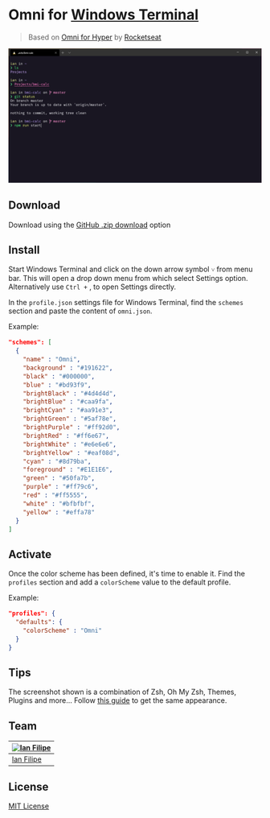# Omni for [Windows Terminal](https://github.com/microsoft/terminal)

> Based on [Omni for Hyper](https://github.com/Rocketseat/hyper-omni/) by [Rocketseat](https://github.com/Rocketseat/)

![Screenshot](./screenshot.png)

## Download

Download using the [GitHub .zip download](https://github.com/ianfilipe/windows-terminal-omni/archive/master.zip) option

## Install

Start Windows Terminal and click on the down arrow symbol `˅` from menu bar. This will open a drop down menu from which select Settings option. Alternatively use `Ctrl +` , to open Settings directly.

In the `profile.json` settings file for Windows Terminal, find the `schemes` section and paste the content of `omni.json`.

Example:

```json
"schemes": [
  {
    "name" : "Omni",
    "background" : "#191622",
    "black" : "#000000",
    "blue" : "#bd93f9",
    "brightBlack" : "#4d4d4d",
    "brightBlue" : "#caa9fa",
    "brightCyan" : "#aa91e3",
    "brightGreen" : "#5af78e",
    "brightPurple" : "#ff92d0",
    "brightRed" : "#ff6e67",
    "brightWhite" : "#e6e6e6",
    "brightYellow" : "#eaf08d",
    "cyan" : "#8d79ba",
    "foreground" : "#E1E1E6",
    "green" : "#50fa7b",
    "purple" : "#ff79c6",
    "red" : "#ff5555",
    "white" : "#bfbfbf",
    "yellow" : "#effa78"
  }
]
```

## Activate

Once the color scheme has been defined, it's time to enable it. Find the `profiles` section and add a `colorScheme` value to the default profile.

Example:

```json
"profiles": {
  "defaults": {
    "colorScheme" : "Omni"
  }
}
```

## Tips

The screenshot shown is a combination of Zsh, Oh My Zsh, Themes, Plugins and more... Follow [this guide](https://gist.github.com/ianfilipe/135670ac1d4cbea01984f48b6c0bc97b) to get the same appearance.

## Team

[![Ian Filipe](https://avatars2.githubusercontent.com/u/26782821?s=60&v=4)](https://github.com/ianfilipe) |
--- |
[Ian Filipe](https://github.com/ianfilipe) |

## License

[MIT License](./LICENSE)
